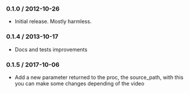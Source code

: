 ### 0.1.0 / 2012-10-26

* Initial release. Mostly harmless.

### 0.1.4 / 2013-10-17

* Docs and tests improvements

### 0.1.5 / 2017-10-06

* Add a new parameter returned to the proc, the source_path, with this you can make some changes depending of the video